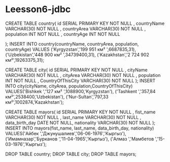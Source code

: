# Leesson6-jdbc
CREATE TABLE country(
                      id SERIAL PRIMARY KEY NOT NULL ,
                      countryName VARCHAR(30) NOT NULL ,
                      countryArea VARCHAR(30) NOT NULL ,
                      population INT NOT NULL ,
                      countryAge INT NOT NULL

);
INSERT INTO country(countryName, countryArea, population, countryAge)
VALUES ('Kyrgyzstan','199 951 км²  ',6687835,31),
       ('Uzbekistan','448 900 км²  ',34739400,31),
       ('Kazakhstan','2 724 902 км²',19263375,31);

CREATE TABLE city(
                     id SERIAL PRIMARY KEY NOT NULL ,
                     cityName VARCHAR(30) NOT NULL ,
                     cityArea VARCHAR(30) NOT NULL ,
                     population INT NOT NULL ,
                     CountryOfThisCity VARCHAR(30) NOT NULL
);
INSERT INTO city(cityName, cityArea, population,CountryOfThisCity)
VALUES('Bishkek   ','127 км²   ',1088900,'Kyrgyzstan'),
      ('Tashkent  ','357,84 км²',2538400,'Uzbekistan'),
      ('Nur-Sultan','797,33 км²',1002874,'Kazakhstan');

CREATE TABLE mayors(
    id SERIAL PRIMARY KEY NOT NULL ,
    fist_name VARCHAR(30) NOT NULL ,
    last_name VARCHAR(30) NOT NULL ,
    data_birth_day DATE NOT NULL,
    nationality VARCHAR(30) NOT NULL
);
INSERT INTO mayors(fist_name, last_name, data_birth_day, nationality)
VALUES('Айбек    ','Джунушалиев','06-06-1976','Кыргыз'),
      ('Имамназар','Бурканов   ','11-04-1965','Кыргыз'),
      ('Алмаз    ','Мамбетов   ','15-03-1976','Кыргыз');

DROP TABLE country;
DROP TABLE city;
DROP TABLE mayors;
